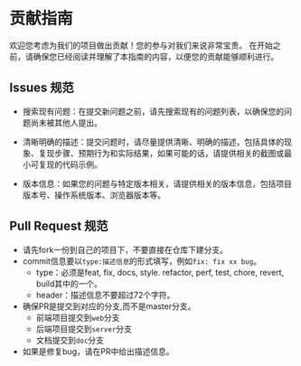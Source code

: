 # 贡献指南

欢迎您考虑为我们的项目做出贡献！您的参与对我们来说非常宝贵。
在开始之前，请确保您已经阅读并理解了本指南的内容，以便您的贡献能够顺利进行。

## Issues 规范
* 搜索现有问题：在提交新问题之前，请先搜索现有的问题列表，以确保您的问题尚未被其他人提出。

* 清晰明确的描述：提交问题时，请尽量提供清晰、明确的描述，包括具体的现象、复现步骤、预期行为和实际结果，如果可能的话，请提供相关的截图或最小可复现的代码示例。

* 版本信息：如果您的问题与特定版本相关，请提供相关的版本信息，包括项目版本号、操作系统版本、浏览器版本等。

## Pull Request 规范

* 请先fork一份到自己的项目下，不要直接在仓库下建分支。
* commit信息要以`type:描述信息`的形式填写，例如`fix: fix xx bug`。
  * type：必须是feat, fix, docs, style. refactor, perf, test, chore, revert, build其中的一个。
  * header：描述信息不要超过72个字符。
* 确保PR是提交到对应的分支,而不是master分支。
  * 前端项目提交到`web`分支
  * 后端项目提交到`server`分支
  * 文档提交到`doc`分支
* 如果是修复bug，请在PR中给出描述信息。